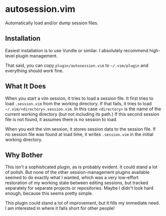 # autosession.vim

Automatically load and/or dump session files.

## Installation

Easiest installation is to use Vundle or similar. I absolutely recommend
high-level plugin management.

That said, you can copy `plugin/autosession.vim` to `~/.vim/plugin` and everything 
should work fine.

## What It Does

When you start a vim session, it tries to load a session file. It first tries
to load `.session.vim` from the working directory. If that fails, it tries to
load `~/.vim/<directory>.session.vim`. In this case `<directory>` is the name of
the current working directory (but not including its path.) If this second
session file is not found, it assumes there is no session to load. 

When you exit the vim session, it stores session data to the session file. If 
no session file was found at load time, it writes `.session.vim` in the initial
working directory.

## Why Bother

This isn't a sophisticated plugin, as is probably evident. It could stand a lot
of polish. But none of the other session-management plugins available seemed to 
do exactly what I wanted, which was a very low-effort restoration of my working
state between editing sessions, but tracked separately for separate projects or
repositories. Maybe I didn't look hard enough, because this seems pretty simple.

This plugin could stand a lot of improvement, but it fills my immediate need. I
am interested in where it falls short for other people!






